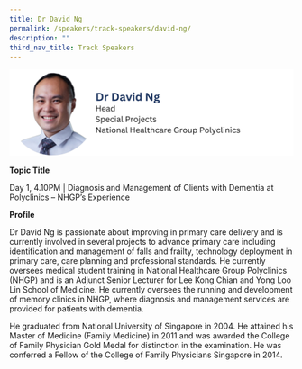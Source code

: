 ```yaml
---
title: Dr David Ng
permalink: /speakers/track-speakers/david-ng/
description: ""
third_nav_title: Track Speakers
---
```

<div style="display: flex; flex-wrap: wrap;">
  <div style="flex-basis: 100%; max-width: 100%;">
    <img alt="track speakers 1" src="/images/SpeakersPhoto/davidngv0.png">
  </div>
	</div>
	
<b>Topic Title</b>

<p id="left">Day 1, 4.10PM | Diagnosis and Management of Clients with Dementia at Polyclinics – NHGP’s Experience </p>

<b>Profile</b>	

Dr David Ng is passionate about improving in primary care delivery and is currently involved in several projects to advance primary care including identification and management of falls and frailty, technology deployment in primary care, care planning and professional standards. He currently oversees medical student training in National Healthcare Group Polyclinics (NHGP) and is an Adjunct Senior Lecturer for Lee Kong Chian and Yong Loo Lin School of Medicine. He currently oversees the running and development of memory clinics in NHGP, where diagnosis and management services are provided for patients with dementia.


He graduated from National University of Singapore in 2004. He attained his Master of Medicine (Family Medicine) in 2011 and was awarded the College of Family Physician Gold Medal for distinction in the examination. He was conferred a Fellow of the College of Family Physicians Singapore in 2014.